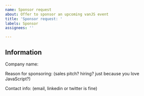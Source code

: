 ```yaml
---
name: Sponsor request
about: Offer to sponsor an upcoming vanJS event
title: 'Sponsor request: '
labels: Sponsor
assignees: ''

---
```


## Information

Company name:

Reason for sponsoring: (sales pitch? hiring? just because you love JavaScript?)

Contact info: (email, linkedin or twitter is fine)
